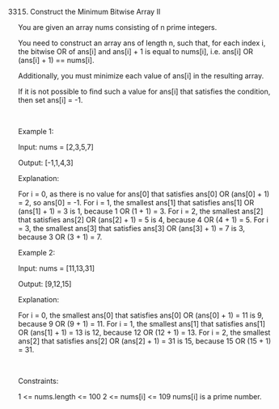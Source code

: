 3315. Construct the Minimum Bitwise Array II

You are given an array nums consisting of n 
prime
 integers.

You need to construct an array ans of length n, such that, for each index i, the bitwise OR of ans[i] and ans[i] + 1 is equal to nums[i], i.e. ans[i] OR (ans[i] + 1) == nums[i].

Additionally, you must minimize each value of ans[i] in the resulting array.

If it is not possible to find such a value for ans[i] that satisfies the condition, then set ans[i] = -1.

 

Example 1:

Input: nums = [2,3,5,7]

Output: [-1,1,4,3]

Explanation:

For i = 0, as there is no value for ans[0] that satisfies ans[0] OR (ans[0] + 1) = 2, so ans[0] = -1.
For i = 1, the smallest ans[1] that satisfies ans[1] OR (ans[1] + 1) = 3 is 1, because 1 OR (1 + 1) = 3.
For i = 2, the smallest ans[2] that satisfies ans[2] OR (ans[2] + 1) = 5 is 4, because 4 OR (4 + 1) = 5.
For i = 3, the smallest ans[3] that satisfies ans[3] OR (ans[3] + 1) = 7 is 3, because 3 OR (3 + 1) = 7.

Example 2:

Input: nums = [11,13,31]

Output: [9,12,15]

Explanation:

For i = 0, the smallest ans[0] that satisfies ans[0] OR (ans[0] + 1) = 11 is 9, because 9 OR (9 + 1) = 11.
For i = 1, the smallest ans[1] that satisfies ans[1] OR (ans[1] + 1) = 13 is 12, because 12 OR (12 + 1) = 13.
For i = 2, the smallest ans[2] that satisfies ans[2] OR (ans[2] + 1) = 31 is 15, because 15 OR (15 + 1) = 31.

 

Constraints:

1 <= nums.length <= 100
2 <= nums[i] <= 109
nums[i] is a prime number.
